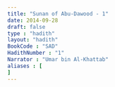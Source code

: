 ```yaml
---
title: "Sunan of Abu-Dawood - 1"
date: 2014-09-28
draft: false
type : "hadith"
layout: "hadith"
BookCode : "SAD"
HadithNumber : "1"
Narrator : "Umar bin Al-Khattab"
aliases : [
]
---
```

